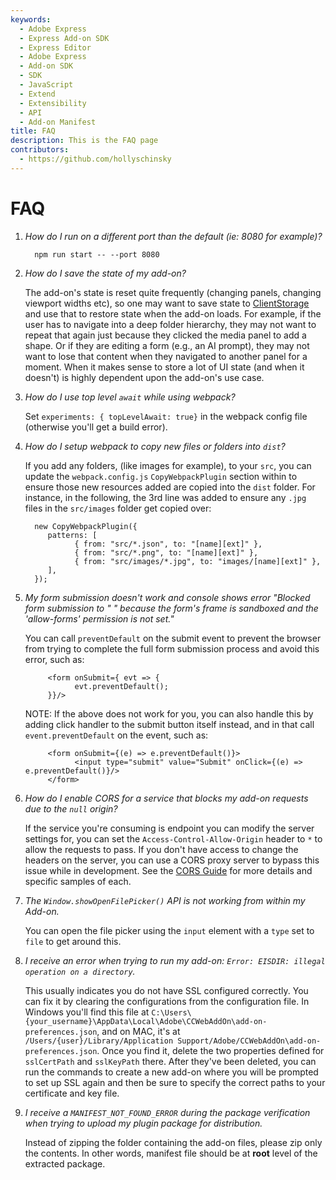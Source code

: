 ```yaml
---
keywords:
  - Adobe Express
  - Express Add-on SDK
  - Express Editor
  - Adobe Express
  - Add-on SDK
  - SDK
  - JavaScript
  - Extend
  - Extensibility
  - API
  - Add-on Manifest
title: FAQ
description: This is the FAQ page
contributors:
  - https://github.com/hollyschinsky
---
```


# FAQ

1. _How do I run on a different port than the default (ie: 8080 for example)?_

   
         npm run start -- --port 8080
   

2. _How do I save the state of my add-on?_

      The add-on's state is reset quite frequently (changing panels, changing viewport widths etc), so one may want to save state to [ClientStorage](.) and use that to restore state when the add-on loads. For example, if the user has to navigate into a deep folder hierarchy, they may not want to repeat that again just because they clicked the media panel to add a shape. Or if they are editing a form (e.g., an AI prompt), they may not want to lose that content when they navigated to another panel for a moment. When it makes sense to store a lot of UI state (and when it doesn't) is highly dependent upon the add-on's use case.

3. _How do I use top level `await` while using webpack?_

      Set `experiments: { topLevelAwait: true}` in the webpack config file (otherwise you'll get a build error).

4. _How do I setup webpack to copy new files or folders into `dist`?_

    If you add any folders, (like images for example), to your `src`, you can update the `webpack.config.js` `CopyWebpackPlugin` section within to ensure those new resources added are copied into the `dist` folder. For instance, in the following, the 3rd line was added to ensure any `.jpg` files in the `src/images` folder get copied over:
         
         new CopyWebpackPlugin({
            patterns: [
                  { from: "src/*.json", to: "[name][ext]" },
                  { from: "src/*.png", to: "[name][ext]" },
                  { from: "src/images/*.jpg", to: "images/[name][ext]" },
            ],
         });
         
5. _My form submission doesn't work and console shows error "Blocked form submission to " " because the form's frame is sandboxed and the 'allow-forms' permission is not set."_

      You can call `preventDefault` on the submit event to prevent the browser from trying to complete the full form submission process and avoid this error, such as:

            <form onSubmit={ evt => {                  
                  evt.preventDefault();
            }}/>

      NOTE:
      If the above does not work for you, you can also handle this by adding click handler to the submit button itself instead, and in that call `event.preventDefault` on the event, such as:

            <form onSubmit={(e) => e.preventDefault()}>
                  <input type="submit" value="Submit" onClick={(e) => e.preventDefault()}/>
            </form>


6. _How do I enable CORS for a service that blocks my add-on requests due to the `null` origin?_

      If the service you're consuming is endpoint you can modify the server settings for, you can set the `Access-Control-Allow-Origin` header to `*` to allow the requests to pass. If you don't have access to change the headers on the server, you can use a CORS proxy server to bypass this issue while in development. See the [CORS Guide](../guides/develop/cors.md) for more details and specific samples of each.

7. _The `Window.showOpenFilePicker()` API is not working from within my Add-on._ 
      
      You can open the file picker using the `input` element with a `type` set to `file` to get around this.

8. _I receive an error when trying to run my add-on: `Error: EISDIR: illegal operation on a directory`._

      This usually indicates you do not have SSL configured correctly. You can fix it by clearing the configurations from the configuration file. In Windows you'll find this file at `C:\Users\{your_username}\AppData\Local\Adobe\CCWebAddOn\add-on-preferences.json`, and on MAC, it's at `/Users/{user}/Library/Application Support/Adobe/CCWebAddOn\add-on-preferences.json`. Once you find it, delete the two properties defined for `sslCertPath` and `sslKeyPath` there. After they've been deleted, you can run the commands to create a new add-on where you will be prompted to set up SSL again and then be sure to specify the correct paths to your certificate and key file. 
>
9. _I receive a `MANIFEST_NOT_FOUND_ERROR` during the package verification when trying to upload my plugin package for distribution._

      Instead of zipping the folder containing the add-on files, please zip only the contents. In other words, manifest file should be at **root** level of the extracted package.